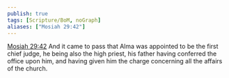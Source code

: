 ```yaml
---
publish: true
tags: [Scripture/BoM, noGraph]
aliases: ["Mosiah 29:42"]
---
```

[Mosiah 29:42](https://churchofjesuschrist.org/study/scriptures/bofm/mosiah/29?lang=eng&id=p42#p42) And it came to pass that Alma was appointed to be the first chief judge, he being also the high priest, his father having conferred the office upon him, and having given him the charge concerning all the affairs of the church.
